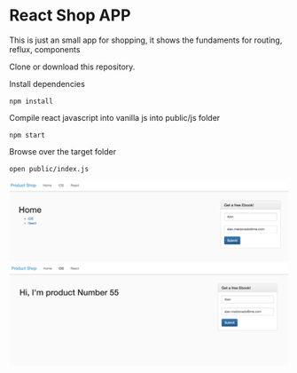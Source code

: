 # React Shop APP

This is just an small app for shopping, it shows the fundaments for routing, reflux, components

Clone or download this repository.

Install dependencies
```
npm install
```

Compile react javascript into vanilla js into public/js folder
```
npm start
```

Browse over the target folder
```
open public/index.js
```

![React Shop](reactjs-shop1.png "React Shop")
![React Shop](reactjs-shop2.png "React Shop")
